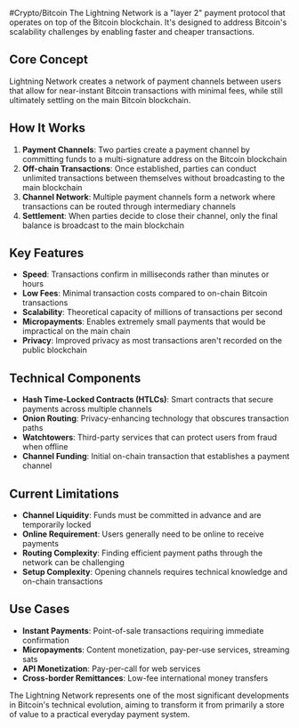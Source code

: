 #Crypto/Bitcoin 
The Lightning Network is a "layer 2" payment protocol that operates on top of the Bitcoin blockchain. It's designed to address Bitcoin's scalability challenges by enabling faster and cheaper transactions.

## Core Concept
Lightning Network creates a network of payment channels between users that allow for near-instant Bitcoin transactions with minimal fees, while still ultimately settling on the main Bitcoin blockchain.

## How It Works
1. **Payment Channels**: Two parties create a payment channel by committing funds to a multi-signature address on the Bitcoin blockchain
2. **Off-chain Transactions**: Once established, parties can conduct unlimited transactions between themselves without broadcasting to the main blockchain
3. **Channel Network**: Multiple payment channels form a network where transactions can be routed through intermediary channels
4. **Settlement**: When parties decide to close their channel, only the final balance is broadcast to the main blockchain

## Key Features
- **Speed**: Transactions confirm in milliseconds rather than minutes or hours
- **Low Fees**: Minimal transaction costs compared to on-chain Bitcoin transactions
- **Scalability**: Theoretical capacity of millions of transactions per second
- **Micropayments**: Enables extremely small payments that would be impractical on the main chain
- **Privacy**: Improved privacy as most transactions aren't recorded on the public blockchain

## Technical Components
- **Hash Time-Locked Contracts (HTLCs)**: Smart contracts that secure payments across multiple channels
- **Onion Routing**: Privacy-enhancing technology that obscures transaction paths
- **Watchtowers**: Third-party services that can protect users from fraud when offline
- **Channel Funding**: Initial on-chain transaction that establishes a payment channel

## Current Limitations
- **Channel Liquidity**: Funds must be committed in advance and are temporarily locked
- **Online Requirement**: Users generally need to be online to receive payments
- **Routing Complexity**: Finding efficient payment paths through the network can be challenging
- **Setup Complexity**: Opening channels requires technical knowledge and on-chain transactions

## Use Cases
- **Instant Payments**: Point-of-sale transactions requiring immediate confirmation
- **Micropayments**: Content monetization, pay-per-use services, streaming sats
- **API Monetization**: Pay-per-call for web services
- **Cross-border Remittances**: Low-fee international money transfers

The Lightning Network represents one of the most significant developments in Bitcoin's technical evolution, aiming to transform it from primarily a store of value to a practical everyday payment system.
